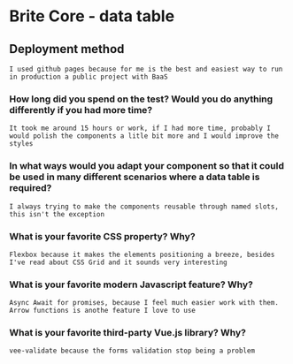 # Brite Core - data table 

## Deployment method
```
I used github pages because for me is the best and easiest way to run in production a public project with BaaS
```

### How long did you spend on the test? Would you do anything differently if you had more time?
```
It took me around 15 hours or work, if I had more time, probably I would polish the components a litle bit more and I would improve the styles
```

### In what ways would you adapt your component so that it could be used in many different scenarios where a data table is required?

```
I always trying to make the components reusable through named slots, this isn't the exception
```

### What is your favorite CSS property? Why?
```
Flexbox because it makes the elements positioning a breeze, besides I've read about CSS Grid and it sounds very interesting
```

### What is your favorite modern Javascript feature? Why?
```
Async Await for promises, because I feel much easier work with them. Arrow functions is anothe feature I love to use
```

### What is your favorite third-party Vue.js library? Why?
```
vee-validate because the forms validation stop being a problem
```

